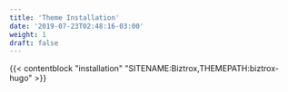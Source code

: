 ```yaml
---
title: 'Theme Installation'
date: '2019-07-23T02:48:16-03:00'
weight: 1
draft: false
---
```


{{< contentblock "installation" "SITENAME:Biztrox,THEMEPATH:biztrox-hugo" >}}
